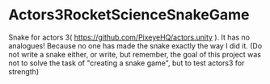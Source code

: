 # Actors3RocketScienceSnakeGame
Snake for actors 3( https://github.com/PixeyeHQ/actors.unity ). It has no analogues! Because no one has made the snake exactly the way I did it. (Do not write a snake either, or write, but remember, the goal of this project was not to solve the task of "creating a snake game", but to test actors3 for strength)
